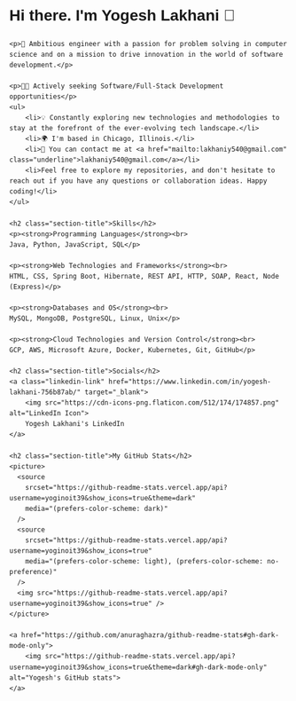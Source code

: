 <!DOCTYPE html>
<html lang="en">
<head>
    <meta charset="UTF-8">
    <meta name="viewport" content="width=device-width, initial-scale=1.0">
    <title>Yogesh Lakhani's Profile</title>
    <style>
        body {
            font-family: Arial, sans-serif;
            margin: 0;
            padding: 20px;
            line-height: 1.6;
        }
        h2 {
            font-size: 1.5em;
            margin-bottom: 10px;
        }
        ul {
            list-style-type: none;
            padding: 0;
        }
        li {
            margin-bottom: 10px;
        }
        a {
            text-decoration: none;
            color: #0077B5;
        }
        a.underline {
            text-decoration: underline;
        }
        .linkedin-link {
            display: flex;
            align-items: center;
            margin-top: 10px;
        }
        .linkedin-link img {
            width: 24px;
            height: 24px;
            margin-right: 8px;
        }
        .section-title {
            margin-top: 30px;
        }
    </style>
</head>
<body>
    <h1>Hi there. I'm Yogesh Lakhani 👋</h1>

    <p>🚀 Ambitious engineer with a passion for problem solving in computer science and on a mission to drive innovation in the world of software development.</p>

    <p>👨‍💻 Actively seeking Software/Full-Stack Development opportunities</p>
    <ul>
        <li>💡 Constantly exploring new technologies and methodologies to stay at the forefront of the ever-evolving tech landscape.</li>
        <li>🌍 I'm based in Chicago, Illinois.</li>
        <li>📧 You can contact me at <a href="mailto:lakhaniy540@gmail.com" class="underline">lakhaniy540@gmail.com</a></li>
        <li>Feel free to explore my repositories, and don't hesitate to reach out if you have any questions or collaboration ideas. Happy coding!</li>
    </ul>     

    <h2 class="section-title">Skills</h2>
    <p><strong>Programming Languages</strong><br>
    Java, Python, JavaScript, SQL</p>

    <p><strong>Web Technologies and Frameworks</strong><br>
    HTML, CSS, Spring Boot, Hibernate, REST API, HTTP, SOAP, React, Node (Express)</p>

    <p><strong>Databases and OS</strong><br>
    MySQL, MongoDB, PostgreSQL, Linux, Unix</p>

    <p><strong>Cloud Technologies and Version Control</strong><br>
    GCP, AWS, Microsoft Azure, Docker, Kubernetes, Git, GitHub</p>

    <h2 class="section-title">Socials</h2>
    <a class="linkedin-link" href="https://www.linkedin.com/in/yogesh-lakhani-756b87ab/" target="_blank">
        <img src="https://cdn-icons-png.flaticon.com/512/174/174857.png" alt="LinkedIn Icon">
        Yogesh Lakhani's LinkedIn
    </a>

    <h2 class="section-title">My GitHub Stats</h2>
    <picture>
      <source
        srcset="https://github-readme-stats.vercel.app/api?username=yoginoit39&show_icons=true&theme=dark"
        media="(prefers-color-scheme: dark)"
      />
      <source
        srcset="https://github-readme-stats.vercel.app/api?username=yoginoit39&show_icons=true"
        media="(prefers-color-scheme: light), (prefers-color-scheme: no-preference)"
      />
      <img src="https://github-readme-stats.vercel.app/api?username=yoginoit39&show_icons=true" />
    </picture>

    <a href="https://github.com/anuraghazra/github-readme-stats#gh-dark-mode-only">
        <img src="https://github-readme-stats.vercel.app/api?username=yoginoit39&show_icons=true&theme=dark#gh-dark-mode-only" alt="Yogesh's GitHub stats">
    </a>
</body>
</html>
